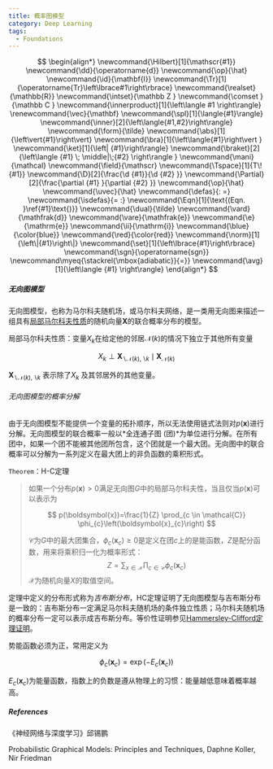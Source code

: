 ```yaml
---
title: 概率图模型
category: Deep Learning
tags:
  - Foundations
---
```


$$
\begin{align*}
\newcommand{\Hilbert}[1]{\mathscr{#1}}
\newcommand{\dd}{\operatorname{d}}
\newcommand{\op}{\hat}
\newcommand{\id}{\mathbf{I}}
\newcommand{\Tr}[1]{\operatorname{Tr}\left\lbrace#1\right\rbrace}
\newcommand{\realset}{\mathbb{R}}
\newcommand{\intset}{\mathbb Z }
\newcommand{\comset }{\mathbb C }
\newcommand{\innerproduct}[1]{\left\langle #1 \right\rangle}
\renewcommand{\vec}{\mathbf}
\newcommand{\spl}[1]{\langle{#1}\rangle}
\newcommand{\inner}[2]{\left\langle{#1,#2}\right\rangle}
\newcommand{\form}{\tilde}
\newcommand{\abs}[1]{\left\vert{#1}\right\vert}
\newcommand{\bra}[1]{\left\langle{#1}\right\vert }
\newcommand{\ket}[1]{\left| {#1}\right\rangle}
\newcommand{\braket}[2]{\left\langle {#1} \; \middle|\;{#2} \right\rangle }
\newcommand{\mani}{\mathcal}
\newcommand{\field}{\mathscr}
\newcommand{\Tspace}[1]{T\! {#1}}
\newcommand{\D}[2]{\frac{\d {#1}}{\d {#2} }}
\newcommand{\Partial}[2]{\frac{\partial {#1} }{\partial {#2} }}
\newcommand{\op}{\hat}
\newcommand{\uvec}{\hat}
\newcommand{\defas}{: =}
\newcommand{\isdefas}{= :}
\newcommand{\Eqn}[1]{\text{(Eqn. }\ref{#1}\text{)}}
\newcommand{\dual}{\tilde}
\newcommand{\vard}{\mathfrak{d}}
\newcommand{\vare}{\mathfrak{e}}
\newcommand{\e}{\mathrm{e}}
\newcommand{\ii}{\mathrm{i}}
\newcommand{\blue}{\color{blue}}
\newcommand{\red}{\color{red}}
\newcommand{\norm}[1]{\left\|{#1}\right\|}
\newcommand{\set}[1]{\left\lbrace{#1}\right\rbrace}
\newcommand{\sgn}{\operatorname{sgn}}
\newcommand\myeq{\stackrel{\mbox{adiabatic}}{=}}
\newcommand{\avg}[1]{\left\langle {#1} \right\rangle}
\end{align*}
$$

##### 无向图模型

无向图模型，也称为马尔科夫随机场，或马尔科夫网络，是一类用无向图来描述一组具有<u>局部马尔科夫性质</u>的随机向量$\boldsymbol{X}$的联合概率分布的模型。

局部马尔科夫性质：变量$X_{k}$在给定他的邻居$\mathcal{N}(k)$的情况下独立于其他所有变量


$$
X_{k} \perp \boldsymbol{X}_{\backslash \mathcal{N}(k), \backslash k} \mid \boldsymbol{X}_{\mathcal{N}(k)}
$$


$\boldsymbol{X}_{\backslash \mathcal{N}(k), \backslash k}$ 表示除了$X_{k}$ 及其邻居外的其他变量。

###### 无向图模型的概率分解

由于无向图模型不能提供一个变量的拓扑顺序，所以无法使用链式法则对$p(\boldsymbol{x})$进行分解。无向图模型的联合概率一般以*全连通子图 (团)*为单位进行分解。在所有团中，如果一个团不能被其他团所包含，这个团就是一个最大团。无向图中的联合概率可以分解为一系列定义在最大团上的非负函数的乘积形式。

`Theorem`：H-C定理

> 如果一个分布$p(\boldsymbol{x})>0$满足无向图$G$中的局部马尔科夫性，当且仅当$p(\boldsymbol{x})$可以表示为
>
> 
> $$
> p(\boldsymbol{x})=\frac{1}{Z} \prod_{c \in \mathcal{C}} \phi_{c}\left(\boldsymbol{x}_{c}\right)
> $$
> 
>
> $\mathcal{C}$为$G$中的最大团集合，$\phi_{c}\left(\boldsymbol{x}_{c}\right) \geq 0$是定义在团$c$上的是能函数，$Z$是配分函数，用来将乘积归一化为概率形式：
> $$
> Z=\sum_{x \in \mathcal{X}} \prod_{c \in \mathcal{C}} \phi_{c}\left(\boldsymbol{x}_{c}\right)
> $$
> $\mathcal{X}$为随机向量$X$的取值空间。

定理中定义的分布形式称为*吉布斯分布*，HC定理证明了无向图模型与吉布斯分布是一致的：吉布斯分布一定满足马尔科夫随机场的条件独立性质；马尔科夫随机场的概率分布一定可以表示成吉布斯分布。等价性证明参见[Hammersley-Clifford定理证明](https://blog.csdn.net/csuyzt/article/details/81709439)。

势能函数必须为正，常用定义为


$$
\phi_{c}\left(\boldsymbol{x}_{c}\right)=\exp \left(-E_{c}\left(\boldsymbol{x}_{c}\right)\right)
$$


$E_{c}\left(\boldsymbol{x}_{c}\right)$为能量函数，指数上的负数是遵从物理上的习惯：能量越低意味着概率越高。



##### References

《神经网络与深度学习》邱锡鹏

Probabilistic Graphical Models: Principles and Techniques, Daphne Koller, Nir Friedman  

